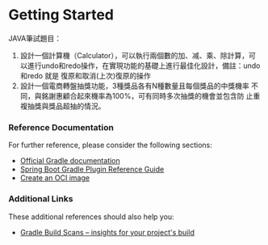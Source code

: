 # Getting Started

JAVA筆試題目：
1. 設計一個計算機（Calculator），可以執行兩個數的加、减、乘、除計算，可
   以進行undo和redo操作，在實現功能的基礎上進行最佳化設計，備註：undo
   和redo 就是 復原和取消(上次)復原的操作
2. 設計一個電商轉盤抽獎功能，3種獎品各有N種數量且每個獎品的中獎機率
   不同，與銘謝惠顧合起來機率為100%，可有同時多次抽獎的機會並包含防
   止重複抽獎與獎品超抽的情況。

### Reference Documentation

For further reference, please consider the following sections:

* [Official Gradle documentation](https://docs.gradle.org)
* [Spring Boot Gradle Plugin Reference Guide](https://docs.spring.io/spring-boot/3.4.4/gradle-plugin)
* [Create an OCI image](https://docs.spring.io/spring-boot/3.4.4/gradle-plugin/packaging-oci-image.html)

### Additional Links

These additional references should also help you:

* [Gradle Build Scans – insights for your project's build](https://scans.gradle.com#gradle)


